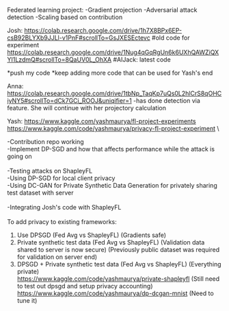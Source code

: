 Federated learning project:
-Gradient projection
-Adversarial attack detection
-Scaling based on contribution

Josh:
https://colab.research.google.com/drive/1h7X8BPx6EP-csB92BLYXb9JJLl-v1PnF#scrollTo=GsJXESEctevc
#old code for experiment
https://colab.research.google.com/drive/1Nug4qGqRgUn6k6UXhQAWZiQXYI1LzdmQ#scrollTo=8QaUV0L_OhXA
#AIJack: latest code

*push my code
*keep adding more code that can be used for Yash's end 


Anna:
https://colab.research.google.com/drive/1tbNp_TaqKp7uQs0L2hlCrS8qOHCiyNY5#scrollTo=dCk7GCi_ROOJ&uniqifier=1
-has done detection via feature. She will continue with her projectory calculation

Yash:
https://www.kaggle.com/yashmaurya/fl-project-experiments \
https://www.kaggle.com/code/yashmaurya/privacy-fl-project-experiment \

-Contribution repo working\
-Implement DP-SGD and how that affects performance while the attack is going on\
\
-Testing attacks on ShapleyFL\
-Using DP-SGD for local client privacy\
-Using DC-GAN for Private Synthetic Data Generation for privately sharing test dataset with server\
\
-Integrating Josh's code with ShapleyFL\
\
To add privacy to existing frameworks:
1) Use DPSGD (Fed Avg vs ShapleyFL) (Gradients safe)
2) Private synthetic test data (Fed Avg vs ShapleyFL) (Validation data shared to server is now secure) (Previously public dataset was required for validation on server end)
3) DPSGD + Private synthetic test data (Fed Avg vs ShapleyFL) (Everything private)
\
https://www.kaggle.com/code/yashmaurya/private-shapleyfl (Still need to test out dpsgd and setup privacy accounting)\
https://www.kaggle.com/code/yashmaurya/dp-dcgan-mnist (Need to tune it)
